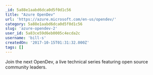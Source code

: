 ```yaml
---
_id: 5a88e1aabd6dca0d5f0d1c56
title: "Azure OpenDev"
url: 'https://azure.microsoft.com/en-us/opendev/'
category: 5a88e1aabd6dca0d5f0d1c56
slug: 'azure-opendev-2'
user_id: 5a83ce59d6eb0005c4ecda2c
username: 'bill-s'
createdOn: '2017-10-15T01:31:32.000Z'
tags: []
---
```


Join the next OpenDev, a live technical series featuring open source community leaders.
